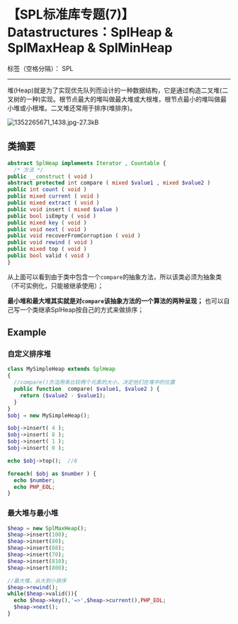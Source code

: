 # 【SPL标准库专题(7)】 Datastructures：SplHeap & SplMaxHeap & SplMinHeap 

标签（空格分隔）： SPL 

---

堆(Heap)就是为了实现优先队列而设计的一种数据结构，它是通过构造二叉堆(二叉树的一种)实现。根节点最大的堆叫做最大堆或大根堆，根节点最小的堆叫做最小堆或小根堆。二叉堆还常用于排序(堆排序)。

![1352265671_1438.jpg-27.3kB][1]

## 类摘要

```php
abstract SplHeap implements Iterator , Countable {
  /* 方法 */
public __construct ( void )
abstract protected int compare ( mixed $value1 , mixed $value2 )
public int count ( void )
public mixed current ( void )
public mixed extract ( void )
public void insert ( mixed $value )
public bool isEmpty ( void )
public mixed key ( void )
public void next ( void )
public void recoverFromCorruption ( void )
public void rewind ( void )
public mixed top ( void )
public bool valid ( void )
}
```

从上面可以看到由于类中包含一个`compare`的抽象方法，所以该类必须为抽象类（不可实例化，只能被继承使用）；

**最小堆和最大堆其实就是对`compare`该抽象方法的一个算法的两种呈现；** 也可以自己写一个类继承SplHeap按自己的方式来做排序；

## Example

### 自定义排序堆

```php
class MySimpleHeap extends SplHeap
{
  //compare()方法用来比较两个元素的大小，决定他们在堆中的位置
  public function  compare( $value1, $value2 ) {
    return ($value2 - $value1);
  }
}
$obj = new MySimpleHeap();

$obj->insert( 4 );
$obj->insert( 8 );
$obj->insert( 1 );
$obj->insert( 0 );

echo $obj->top();  //8

foreach( $obj as $number ) {
  echo $number;
  echo PHP_EOL;
}
```

### 最大堆与最小堆

```php
$heap = new SplMaxHeap();
$heap->insert(100);
$heap->insert(80);
$heap->insert(88);
$heap->insert(70);
$heap->insert(810);
$heap->insert(800);

//最大堆，从大到小排序
$heap->rewind();
while($heap->valid()){
  echo $heap->key(),'=>',$heap->current(),PHP_EOL;
  $heap->next();
}
```

  [1]: http://static.zybuluo.com/a5635268/oupyds2yiv6mdhw8nmikvdty/1352265671_1438.jpg